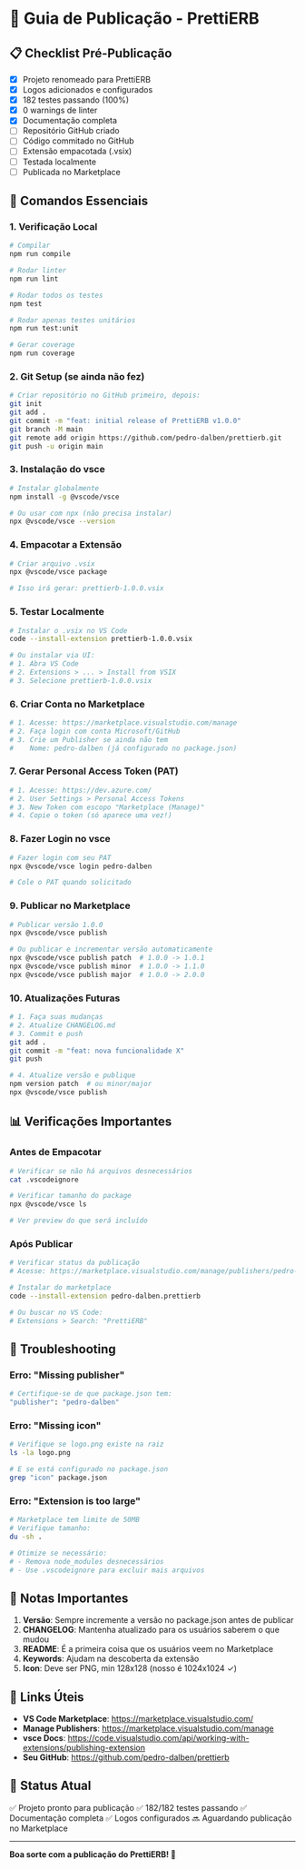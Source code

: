 # 🚀 Guia de Publicação - PrettiERB

## 📋 Checklist Pré-Publicação

- [x] Projeto renomeado para PrettiERB
- [x] Logos adicionados e configurados
- [x] 182 testes passando (100%)
- [x] 0 warnings de linter
- [x] Documentação completa
- [ ] Repositório GitHub criado
- [ ] Código commitado no GitHub
- [ ] Extensão empacotada (.vsix)
- [ ] Testada localmente
- [ ] Publicada no Marketplace

## 🔧 Comandos Essenciais

### 1. Verificação Local
```bash
# Compilar
npm run compile

# Rodar linter
npm run lint

# Rodar todos os testes
npm test

# Rodar apenas testes unitários
npm run test:unit

# Gerar coverage
npm run coverage
```

### 2. Git Setup (se ainda não fez)
```bash
# Criar repositório no GitHub primeiro, depois:
git init
git add .
git commit -m "feat: initial release of PrettiERB v1.0.0"
git branch -M main
git remote add origin https://github.com/pedro-dalben/prettierb.git
git push -u origin main
```

### 3. Instalação do vsce
```bash
# Instalar globalmente
npm install -g @vscode/vsce

# Ou usar com npx (não precisa instalar)
npx @vscode/vsce --version
```

### 4. Empacotar a Extensão
```bash
# Criar arquivo .vsix
npx @vscode/vsce package

# Isso irá gerar: prettierb-1.0.0.vsix
```

### 5. Testar Localmente
```bash
# Instalar o .vsix no VS Code
code --install-extension prettierb-1.0.0.vsix

# Ou instalar via UI:
# 1. Abra VS Code
# 2. Extensions > ... > Install from VSIX
# 3. Selecione prettierb-1.0.0.vsix
```

### 6. Criar Conta no Marketplace
```bash
# 1. Acesse: https://marketplace.visualstudio.com/manage
# 2. Faça login com conta Microsoft/GitHub
# 3. Crie um Publisher se ainda não tem
#    Nome: pedro-dalben (já configurado no package.json)
```

### 7. Gerar Personal Access Token (PAT)
```bash
# 1. Acesse: https://dev.azure.com/
# 2. User Settings > Personal Access Tokens
# 3. New Token com escopo "Marketplace (Manage)"
# 4. Copie o token (só aparece uma vez!)
```

### 8. Fazer Login no vsce
```bash
# Fazer login com seu PAT
npx @vscode/vsce login pedro-dalben

# Cole o PAT quando solicitado
```

### 9. Publicar no Marketplace
```bash
# Publicar versão 1.0.0
npx @vscode/vsce publish

# Ou publicar e incrementar versão automaticamente
npx @vscode/vsce publish patch  # 1.0.0 -> 1.0.1
npx @vscode/vsce publish minor  # 1.0.0 -> 1.1.0
npx @vscode/vsce publish major  # 1.0.0 -> 2.0.0
```

### 10. Atualizações Futuras
```bash
# 1. Faça suas mudanças
# 2. Atualize CHANGELOG.md
# 3. Commit e push
git add .
git commit -m "feat: nova funcionalidade X"
git push

# 4. Atualize versão e publique
npm version patch  # ou minor/major
npx @vscode/vsce publish
```

## 📊 Verificações Importantes

### Antes de Empacotar
```bash
# Verificar se não há arquivos desnecessários
cat .vscodeignore

# Verificar tamanho do package
npx @vscode/vsce ls

# Ver preview do que será incluído
```

### Após Publicar
```bash
# Verificar status da publicação
# Acesse: https://marketplace.visualstudio.com/manage/publishers/pedro-dalben

# Instalar do marketplace
code --install-extension pedro-dalben.prettierb

# Ou buscar no VS Code:
# Extensions > Search: "PrettiERB"
```

## 🐛 Troubleshooting

### Erro: "Missing publisher"
```bash
# Certifique-se de que package.json tem:
"publisher": "pedro-dalben"
```

### Erro: "Missing icon"
```bash
# Verifique se logo.png existe na raiz
ls -la logo.png

# E se está configurado no package.json
grep "icon" package.json
```

### Erro: "Extension is too large"
```bash
# Marketplace tem limite de 50MB
# Verifique tamanho:
du -sh .

# Otimize se necessário:
# - Remova node_modules desnecessários
# - Use .vscodeignore para excluir mais arquivos
```

## 📝 Notas Importantes

1. **Versão**: Sempre incremente a versão no package.json antes de publicar
2. **CHANGELOG**: Mantenha atualizado para os usuários saberem o que mudou
3. **README**: É a primeira coisa que os usuários veem no Marketplace
4. **Keywords**: Ajudam na descoberta da extensão
5. **Icon**: Deve ser PNG, min 128x128 (nosso é 1024x1024 ✓)

## 🔗 Links Úteis

- **VS Code Marketplace**: https://marketplace.visualstudio.com/
- **Manage Publishers**: https://marketplace.visualstudio.com/manage
- **vsce Docs**: https://code.visualstudio.com/api/working-with-extensions/publishing-extension
- **Seu GitHub**: https://github.com/pedro-dalben/prettierb

## 🎯 Status Atual

✅ Projeto pronto para publicação
✅ 182/182 testes passando
✅ Documentação completa
✅ Logos configurados
🔜 Aguardando publicação no Marketplace

---

**Boa sorte com a publicação do PrettiERB! 🚀**
